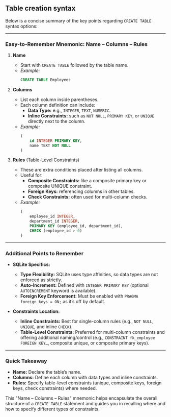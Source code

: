 
## Table creation syntax

Below is a concise summary of the key points regarding `CREATE TABLE` syntax options:

---

### Easy-to-Remember Mnemonic: **Name – Columns – Rules**

1. **Name**  
   - Start with `CREATE TABLE` followed by the table name.
   - *Example:*  
     ```sql
     CREATE TABLE Employees
     ```

2. **Columns**  
   - List each column inside parentheses.
   - Each column definition can include:
     - **Data Type:** e.g., `INTEGER`, `TEXT`, `NUMERIC`.
     - **Inline Constraints:** such as `NOT NULL`, `PRIMARY KEY`, or `UNIQUE` directly next to the column.
   - *Example:*  
     ```sql
     (
         id INTEGER PRIMARY KEY,
         name TEXT NOT NULL
     )
     ```

3. **Rules** (Table-Level Constraints)  
   - These are extra conditions placed after listing all columns.
   - Useful for:
     - **Composite Constraints:** like a composite primary key or composite UNIQUE constraint.
     - **Foreign Keys:** referencing columns in other tables.
     - **Check Constraints:** often used for multi-column checks.
   - *Example:*  
     ```sql
     (
         employee_id INTEGER,
         department_id INTEGER,
         PRIMARY KEY (employee_id, department_id),
         CHECK (employee_id > 0)
     )
     ```

---

### Additional Points to Remember

- **SQLite Specifics:**
  - **Type Flexibility:** SQLite uses type affinities, so data types are not enforced as strictly.
  - **Auto-Increment:** Defined with `INTEGER PRIMARY KEY` (optional `AUTOINCREMENT` keyword is available).
  - **Foreign Key Enforcement:** Must be enabled with `PRAGMA foreign_keys = ON;` as it’s off by default.
  
- **Constraints Location:**
  - **Inline Constraints:** Best for single-column rules (e.g., `NOT NULL`, `UNIQUE`, and inline `CHECK`).
  - **Table-Level Constraints:** Preferred for multi-column constraints and offering additional naming/control (e.g., `CONSTRAINT fk_employee FOREIGN KEY…`, composite unique, or composite primary keys).

---

### Quick Takeaway

- **Name:** Declare the table’s name.
- **Columns:** Define each column with data types and inline constraints.
- **Rules:** Specify table-level constraints (unique, composite keys, foreign keys, check constraints) where needed.

This "Name – Columns – Rules" mnemonic helps encapsulate the overall structure of a `CREATE TABLE` statement and guides you in recalling where and how to specify different types of constraints.